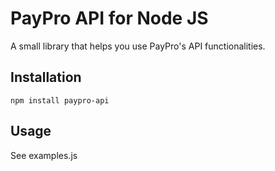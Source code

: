 PayPro API for Node JS
=========

A small library that helps you use PayPro's API functionalities.

## Installation

  `npm install paypro-api`

## Usage

  See examples.js
